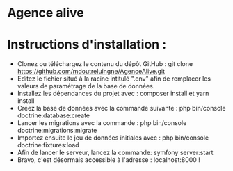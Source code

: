 # Agence alive

# Instructions d'installation :
+ Clonez ou téléchargez le contenu du dépôt GitHub : git clone https://github.com/mdoutreluingne/AgenceAlive.git
+ Editez le fichier situé à la racine intitulé ".env" afin de remplacer les valeurs de paramétrage de la base de données.
+ Installez les dépendances du projet avec : composer install et yarn install
+ Créez la base de données avec la commande suivante : php bin/console doctrine:database:create
+ Lancer les migrations avec la commande : php bin/console doctrine:migrations:migrate
+ Importez ensuite le jeu de données initiales avec : php bin/console doctrine:fixtures:load
+ Afin de lancer le serveur, lancez la commande: symfony server:start
+ Bravo, c'est désormais accessible à l'adresse : localhost:8000 !

